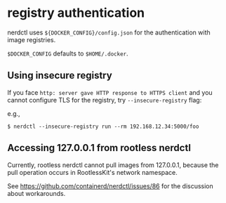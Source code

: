 # registry authentication

nerdctl uses `${DOCKER_CONFIG}/config.json` for the authentication with image registries.

`$DOCKER_CONFIG` defaults to `$HOME/.docker`.

## Using insecure registry

If you face `http: server gave HTTP response to HTTPS client` and you cannot configure TLS for the registry, try `--insecure-registry` flag:

e.g.,
```console
$ nerdctl --insecure-registry run --rm 192.168.12.34:5000/foo
```

## Accessing 127.0.0.1 from rootless nerdctl

Currently, rootless nerdctl cannot pull images from 127.0.0.1, because
the pull operation occurs in RootlessKit's network namespace.

See https://github.com/containerd/nerdctl/issues/86 for the discussion about workarounds.
